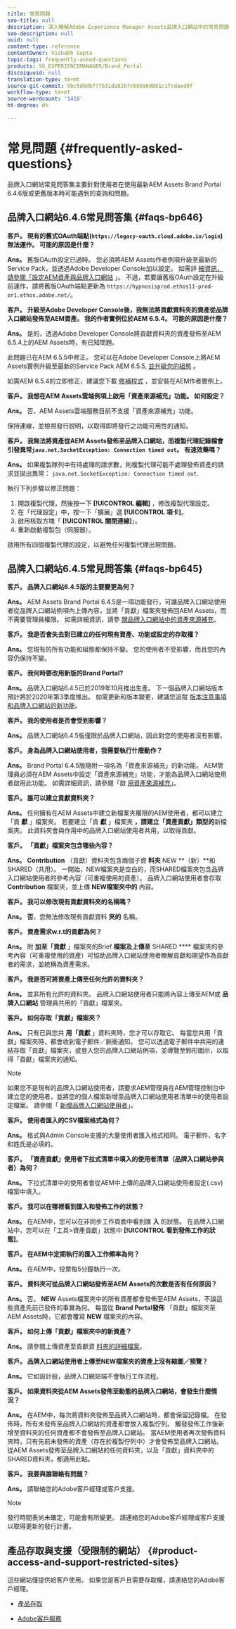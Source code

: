 ```yaml
---
title: 常見問題
seo-title: null
description: 深入瞭解Adobe Experience Manager Assets品牌入口網站中的常見問題。
seo-description: null
uuid: null
content-type: reference
contentOwner: Vishabh Gupta
topic-tags: frequently-asked-questions
products: SG_EXPERIENCEMANAGER/Brand_Portal
discoiquuid: null
translation-type: tm+mt
source-git-commit: 5bc5d8db777b31da82b7c68896d881c1fcdaed8f
workflow-type: tm+mt
source-wordcount: '1418'
ht-degree: 0%

---
```



# 常見問題 {#frequently-asked-questions}

品牌入口網站常見問答集主要針對使用者在使用最新AEM Assets Brand Portal 6.4.6版或更舊版本時可能遇到的查詢和問題。


## 品牌入口網站6.4.6常見問答集  {#faqs-bp646}

**客戶。 現有的舊式OAuth端點(`https://legacy-oauth.cloud.adobe.io/login`)無法運作。 可能的原因是什麼？**

**Ans。** 舊版OAuth設定已過時。 您必須將AEM Assets作者例項升級至最新的Service Pack，並透過Adobe Developer Console加以設定。 如需詳 [細資訊，請參閱「設定AEM資產與品牌入口網站](configure-aem-assets-with-brand-portal.md) 」。 不過，若要讓舊版OAuth設定在升級前運作，請將舊版OAuth端點更新為 `https://hypnosisprod.ethos11-prod-or1.ethos.adobe.net/`。

**客戶。 升級至Adobe Developer Console後，我無法將貢獻資料夾的資產從品牌入口網站發佈至AEM資產。 我的作者實例位於AEM 6.5.4。 可能的原因是什麼？**

**Ans。** 是的，透過Adobe Developer Console將貢獻資料夾的資產發佈至AEM 6.5.4上的AEM Assets時，有已知問題。

此問題已在AEM 6.5.5中修正。 您可以在Adobe Developer Console上將AEM Assets實例升級至最新的Service Pack AEM 6.5.5, [並升級您的組態](https://docs.adobe.com/content/help/en/experience-manager-65/assets/brandportal/configure-aem-assets-with-brand-portal.html#upgrade-integration-65) 。

如需AEM 6.5.4的立即修正，建議您下載 [修補程式](https://www.adobeaemcloud.com/content/marketplace/marketplaceProxy.html?packagePath=/content/companies/public/adobe/packages/cq650/hotfix/cq-6.5.0-hotfix-33041) ，並安裝在AEM作者實例上。

**客戶。 我想在AEM Assets雲端例項上啟用「資產來源補充」功能。 如何設定？**

**Ans。** 否，AEM Assets雲端服務目前不支援「資產來源補充」功能。

保持連線，並檢視發行說明，以取得即將發行之功能可用性的通知。

**客戶。 我無法將資產從AEM Assets發佈至品牌入口網站，而複製代理記錄檔會引發異常`java.net.SocketException: Connection timed out`。 有速效藥嗎？**

**Ans。** 如果複製隊列中有待處理的請求數，則複製代理可能不處理發佈資產的請求並拋出異常： `java.net.SocketException: Connection timed out`.

執行下列步驟以修正問題：

1. 開啟複製代理，然後按一下 **[!UICONTROL 編輯]** ，修改複製代理設定。
1. 在「代理設定」中，按一下「擴展」選 **[!UICONTROL 項卡]**。
1. 啟用核取方塊「 **[!UICONTROL 關閉連線]**」。
1. 重新啟動複製包（伺服器）。

啟用所有四個複製代理的設定，以避免任何複製代理出現問題。


## 品牌入口網站6.4.5常見問答集  {#faqs-bp645}

**客戶。 品牌入口網站6.4.5版的主要變更為何？**

**Ans。** AEM Assets Brand Portal 6.4.5是一項功能發行，可讓品牌入口網站使用者從品牌入口網站例項內上傳內容，並將「貢獻」檔案夾發佈回AEM Assets，而不需要管理員權限。
如需詳細資訊，請參 [閱品牌入口網站中的資產來源補充](brand-portal-asset-sourcing.md)。



**客戶。 我是否會失去對已建立的任何現有資產、功能或設定的存取權？**

**Ans。** 您現有的所有功能和組態都保持不變。 您的使用者不受影響，而且您的內容仍保持不變。



**客戶。 我何時要改用新版的Brand Portal?**

**Ans。** 品牌入口網站6.4.5已於2019年10月推出生產。 下一個品牌入口網站版本預計將於2020年第3季度推出。
如需更新和版本變更，建議您追蹤 [版本注意事項](brand-portal-release-notes.md)[和品牌入口網站的新功能](whats-new.md)。



**客戶。 我的使用者是否會受到影響？**

**Ans。** 品牌入口網站6.4.5版僅限於品牌入口網站，因此對您的使用者沒有影響。



**客戶。 身為品牌入口網站使用者，我需要執行什麼動作？**

**Ans。** Brand Portal 6.4.5版隨附一項名為「資產來源補充」的新功能。 AEM管理員必須在AEM Assets中設定「資產來源補充」功能，才能為品牌入口網站使用者啟用此功能。 如需詳細資訊，請參閱「啟 [用資產來源補充](brand-portal-configure-asset-sourcing.md)」。



**客戶。 誰可以建立貢獻資料夾？**

**Ans。** 任何擁有在AEM Assets中建立新檔案夾權限的AEM使用者，都可以建立「貢 **獻** 」檔案夾。 若要建立「貢 **獻** 」檔案夾 **，請建立「資產貢獻」類型的**新檔案夾。
此資料夾會與作用中的品牌入口網站使用者共用，以取得貢獻。



**客戶。 「貢獻」檔案夾包含哪些內容？**

**Ans。** **Contribution** （貢獻）資料夾包含兩個子資 **料夾** NEW **（新）**和SHARED（共用）。 一開始，NEW檔案夾是空白的，而SHARED檔案夾包含品牌入口網站使用者的參考內容（可重複使用的資產）。
品牌入口網站使用者會存取 **Contribution** 檔案夾，並上傳 **NEW檔案夾中的** 內容。



**客戶。  我可以修改現有貢獻資料夾的名稱嗎？**

**Ans。** **否**，您無法修改現有貢獻資料 **夾的** 名稱。



**客戶。 資產需求w.r.t的貢獻為何？**

**Ans。** 附 **加至「貢獻** 」檔案夾的Brief **檔案及上傳至** SHARED **** 檔案夾的參考內容（可重複使用的資產）可協助品牌入口網站使用者瞭解貢獻和期望作為貢獻者的需求，並統稱為資產需求。



**客戶。 我是否可將資產上傳至任何允許的資料夾？**

**Ans。** 並非所有允許的資料夾。 品牌入口網站使用者只能將內容上傳至AEM或 **品牌入口網站** 管理員共用的「貢獻」檔案夾。



**客戶。 如何存取「貢獻」檔案夾？**

**Ans。** 只有已與您共 **用「貢獻** 」資料夾時，您才可以存取它。 每當您共用「貢獻」檔案夾時，都會收到電子郵件／脈衝通知。 您可以透過電子郵件中共用的連結存取「貢獻」檔案夾，或登入您的品牌入口網站例項，並導覽至鈴形圖示，以取得「貢獻」檔案夾的通知。

>[!NOTE]
>
>如果您不是現有的品牌入口網站使用者，請要求AEM管理員在AEM管理控制台中建立您的使用者，並將您的個人檔案新增至品牌入口網站使用者清單中的使用者設定檔案。 請參閱「 [新增品牌入口網站使用者](brand-portal-configure-asset-sourcing.md)」。




**客戶。 使用者匯入的CSV檔案格式為何？**

**Ans。** 格式與Admin Console支援的大量使用者匯入格式相同。 電子郵件、名字和姓氏是必填的。



**客戶。 「資產貢獻」使用者下拉式清單中填入的使用者清單（品牌入口網站參與者）為何？**

**Ans。** 下拉式清單中的使用者會從AEM中上傳的品牌入口網站使用者設定(.csv)檔案中填入。



**客戶。 我可以在哪裡看到匯入和發佈工作的狀態？**

**Ans。** 在AEM中，您可以在非同步工作頁面中看到匯 **入** 的狀態。 在品牌入口網站中，您可以在「工具>資產貢獻」狀態中 **[!UICONTROL 看到發佈工作的狀態]**。



**客戶。 在AEM中定期執行的匯入工作頻率為何？**

**Ans。** 在AEM中，投票每5分鐘執行一次。



**客戶。 資料夾可從品牌入口網站發佈至AEM Assets的次數是否有任何原因？**

**Ans。** 否。 **NEW** Assets檔案夾中的所有資產都會發佈至AEM Assets，不論這些資產先前已發佈的事實為何。 每當從 **Brand Portal發佈** 「貢獻」檔案夾至AEM Assets時，它都會覆寫 **NEW** 檔案夾的內容。



**客戶。 如何上傳「貢獻」檔案夾中的新資產？**

**Ans。** 請參閱上傳資產至貢獻資 [料夾的詳細檔案](brand-portal-upload-assets-to-contribution-folder.md)。



**客戶。 品牌入口網站使用者上傳至NEW檔案夾的資產上沒有縮圖／預覽？**

**Ans。** 它如設計般，品牌入口網站端不會執行工作流程。



**客戶。 如果資料夾從AEM Assets發佈至動態的品牌入口網站，會發生什麼情況？**

**Ans。** 在AEM中，每次將資料夾發佈至品牌入口網站時，都會保留記錄檔。 在發佈時，所有未發佈至品牌入口網站的資產都會放入複製佇列。 觸發發佈工作後新增至資料夾的任何資產都不會發佈至品牌入口網站。 當AEM使用者再次發佈資料夾時，只有先前未發佈的資產（存在於複製佇列中）才會發佈至品牌入口網站。
從AEM Assets發佈至品牌入口網站的任何資料夾，以及「貢獻」資料夾中的SHARED資料夾，都適用此點。



**客戶。 我要與誰聯絡有問題？**

**Ans。** 請聯絡您的Adobe客戶經理或客戶支援。


>[!NOTE]
>
>發行時間表尚未確定，可能會有所變更。 請連絡您的Adobe客戶經理或客戶支援以取得更新的發行計畫。




## 產品存取與支援（受限制的網站） {#product-access-and-support-restricted-sites}

這些網站僅提供給客戶使用。 如果您是客戶且需要存取權，請連絡您的Adobe客戶經理。

* [](https://daycare.day.com) [產品存取](https://login.marketing.adobe.com)

* [Adobe客戶服務](https://helpx.adobe.com/contact.html)
